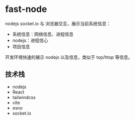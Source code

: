 # fast-node

nodejs socket.io 与 浏览器交互，展示当前系统信息：

- 系统信息：网络信息、进程信息
- nodejs：进程信心
- 项目信息

开发环境快速的展示 nodejs 以及信息，类似于 top/htop 等信息。

## 技术栈

- nodejs
- React
- tailwindcss
- vite
- esno
- socket.io
